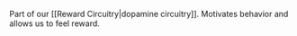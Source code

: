 Part of our [[Reward Circuitry|dopamine circuitry]]. Motivates behavior and allows us to feel reward.